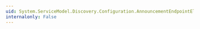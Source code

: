 ```yaml
---
uid: System.ServiceModel.Discovery.Configuration.AnnouncementEndpointElement
internalonly: False
---
```

